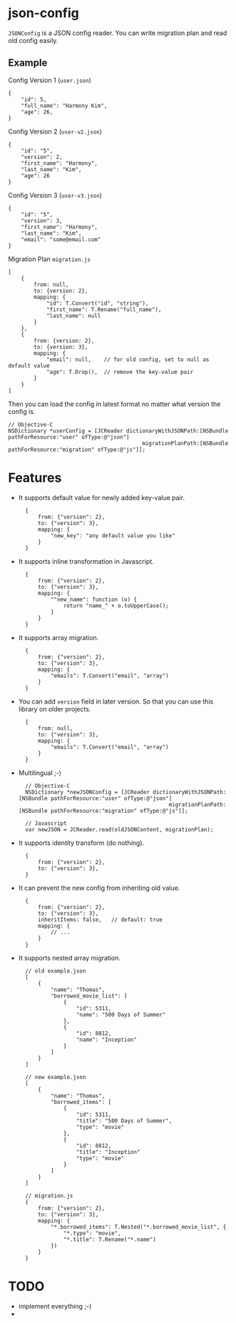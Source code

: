json-config
===========

`JSONConfig` is a JSON config reader. You can write migration plan and read old config easily.

Example
-------

Config Version 1 (`user.json`)

	{
	    "id": 5,
	    "full_name": "Harmony Kim",
	    "age": 26,
	}

Config Version 2 (`user-v2.json`)

	{
	    "id": "5",
	    "version": 2,
	    "first_name": "Harmony",
	    "last_name": "Kim",
	    "age": 26
	}

Config Version 3 (`user-v3.json`)

	{
	    "id": "5",
	    "version": 3,
	    "first_name": "Harmony",
	    "last_name": "Kim",
	    "email": "some@email.com"
	}


Migration Plan `migration.js`

	[
	    {
	        from: null,
	        to: {version: 2},
	        mapping: {
	            "id": T.Convert("id", "string"),
	            "first_name": T.Rename("full_name"),
	            "last_name": null
	        }
	    },
	    {
	        from: {version: 2},
	        to: {version: 3},
	        mapping: {
	            "email": null,    // for old config, set to null as default value
	            "age": T.Drop(),  // remove the key-value pair
	        }
	    }
	]

Then you can load the config in latest format no matter what version the config is.

	// Objective-C
	NSDictionary *userConfig = [JCReader dictionaryWithJSONPath:[NSBundle pathForResource:"user" ofType:@"json"] 
	                                          migrationPlanPath:[NSBundle pathForResource:"migration" ofType:@"js"]];

Features
========

* It supports default value for newly added key-value pair.

	    {
	        from: {"version": 2},
	        to: {"version": 3},
	        mapping: {
	            "new_key": "any default value you like"
	        }
	    }
    
* It supports inline transformation in Javascript.

		{
	        from: {"version": 2},
	        to: {"version": 3},
	        mapping: {
	            ""new_name": function (o) {
	            	return "name_" + o.toUpperCase();
	            }
	        }
	    }

* It supports array migration.

		{
	        from: {"version": 2},
	        to: {"version": 3},
	        mapping: {
	            "emails": T.Convert("email", "array")
	        }
	    }

* You can add `version` field in later version. So that you can use this library on older projects.

		{
	        from: null,
	        to: {"version": 3},
	        mapping: {
	            "emails": T.Convert("email", "array")
	        }
	    }

* Multilingual ;-)

		// Objective-C
		NSDictionary *newJSONConfig = [JCReader dictionaryWithJSONPath:[NSBundle pathForResource:"user" ofType:@"json"] 
		                                             migrationPlanPath:[NSBundle pathForResource:"migration" ofType:@"js"]];

		// Javascript
		var newJSON = JCReader.read(oldJSONContent, migrationPlan);


* It supports identity transform (do nothing).

		{
	        from: {"version": 2},
	        to: {"version": 3},
	    }

* It can prevent the new config from inheriting old value.

		{
			from: {"version": 2},
	        to: {"version": 3},
	        inheritItems: false,   // default: true
	        mapping: {
	            // ...
	        }
	    }

* It supports nested array migration.

		// old example.json
		[
			{
				"name": "Thomas",
				"borrowed_movie_list": [
					{
						"id": 5311,
						"name": "500 Days of Summer"
					},
					{
						"id": 8812,
						"name": "Inception"
					}
				]
			}
		]
		
		// new example.json
		[
			{
				"name": "Thomas",
				"borrowed_items": [
					{
						"id": 5311,
						"title": "500 Days of Summer",
						"type": "movie"
					},
					{
						"id": 8812,
						"title": "Inception"
						"type": "movie"
					}
				]
			}
		]

		// migration.js
		{
			from: {"version": 2},
	        to: {"version": 3},
	        mapping: {
	            "*.borrowed_items": T.Nested("*.borrowed_movie_list", {
	            	"*.type": "movie",
	            	"*.title": T.Rename("*.name")
	            })
	        }
	    }




TODO
====

- implement everything ;-)
- 





